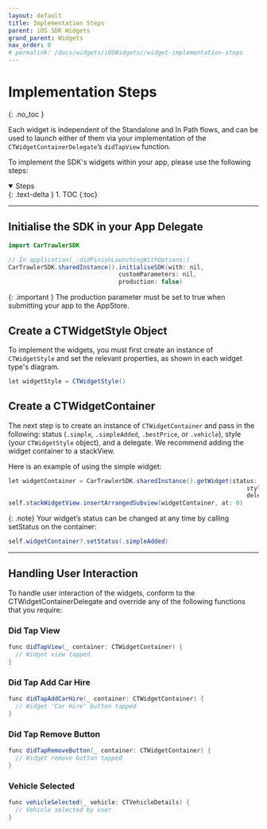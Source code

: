 ```yaml
---
layout: default
title: Implementation Steps
parent: iOS SDK Widgets
grand_parent: Widgets
nav_order: 0
# permalink: /docs/widgets/iOSWidgets//widget-implementation-steps
---
```


# Implementation Steps
{: .no_toc }

Each widget is independent of the Standalone and In Path flows, and can be used to launch either of them via your implementation of the `CTWidgetContainerDelegate`’s `didTapView` function.<br />

To implement the SDK's widgets within your app, please use the following steps:

<details open markdown="block">
  <summary>
    Steps
  </summary>
  {: .text-delta }
1. TOC
{:toc}
</details>

---

## Initialise the SDK in your App Delegate <br/>

```java
import CarTrawlerSDK

// In application(_:didFinishLaunchingWithOptions:)
CarTrawlerSDK.sharedInstance().initialiseSDK(with: nil,
                               customParameters: nil,
                               production: false)
```

{: .important }
The production parameter must be set to true when submitting your app to the AppStore.

## Create a CTWidgetStyle Object 

To implement the widgets, you must first create an instance of `CTWidgetStyle` and set the relevant properties, as shown in each widget type's diagram. 

```java
let widgetStyle = CTWidgetStyle()
```

## Create a CTWidgetContainer 
The next step is to create an instance of `CTWidgetContainer` and pass in the following: status (`.simple`, `.simpleAdded`, `.bestPrice`, or `.vehicle`), style (your `CTWidgetStyle` object), and a delegate. 
We recommend adding the widget container to a stackView. 

Here is an example of using the simple widget: 

```java
let widgetContainer = CarTrawlerSDK.sharedInstance().getWidget(status: .simple,
                                                                   style: widgetStyle,
                                                                   delegate: self)
self.stackWidgetView.insertArrangedSubview(widgetContainer, at: 0)
```

{: .note}
Your widget’s status can be changed at any time by calling setStatus on the container:
```java
self.widgetContainer?.setStatus(.simpleAdded)
```

--- 

## Handling User Interaction
To handle user interaction of the widgets, conform to the CTWidgetContainerDelegate and override any of the following functions that you require:

### Did Tap View
```java
func didTapView(_ container: CTWidgetContainer) {
  // Widget view tapped
}
``` 

### Did Tap Add Car Hire
```java
func didTapAddCarHire(_ container: CTWidgetContainer) {
  // Widget 'Car Hire' button tapped
}
``` 

### Did Tap Remove Button
```java
func didTapRemoveButton(_ container: CTWidgetContainer) {
  // Widget remove button tapped
}
``` 

### Vehicle Selected
```java
func vehicleSelected(_ vehicle: CTVehicleDetails) {
  // Vehicle selected by user
}
``` 

